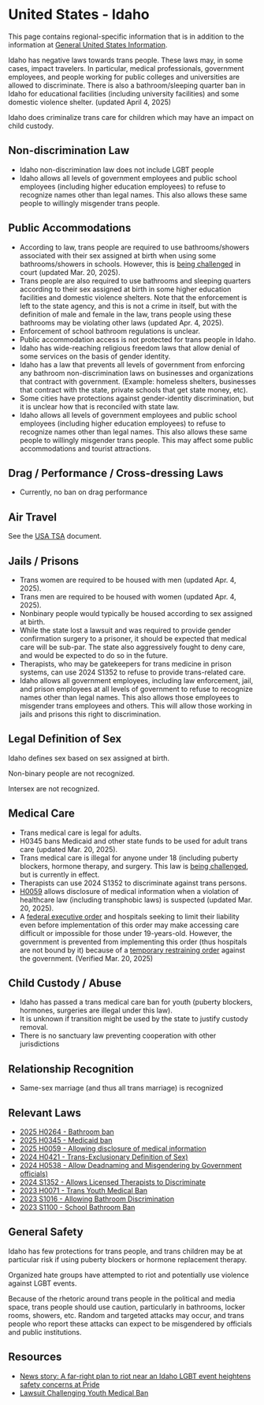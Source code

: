 # United States - Idaho

This page contains regional-specific information that is in addition to
the information at [General United States
Information](notes/usa-general.md).

Idaho has negative laws towards trans people. These laws may, in some
cases, impact travelers.  In particular, medical professionals,
government employees, and people working for public colleges and
universities are allowed to discriminate.  There is also a
bathroom/sleeping quarter ban in Idaho for educational facilities
(including university facilities) and some domestic violence shelter.
(updated April 4, 2025)

Idaho does criminalize trans care for children which may have an
impact on child custody.

## Non-discrimination Law

 * Idaho non-discrimination law does not include LGBT people
 * Idaho allows all levels of government employees and public school
   employees (including higher education employees) to refuse to
   recognize names other than legal names. This also allows these
   same people to willingly misgender trans people.

## Public Accommodations

 * According to law, trans people are required to use bathrooms/showers
   associated with their sex assigned at birth when using some
   bathrooms/showers in schools. However, this is [being
   challenged](https://lambdalegal.org/case/roe-v-critchfield/)
   in court (updated Mar. 20, 2025).
 * Trans people are also required to use bathrooms and sleeping quarters
   according to their sex assigned at birth in some higher education
   facilities and domestic violence shelters. Note that the enforcement
   is left to the state agency, and this is not a crime in itself, but
   with the definition of male and female in the law, trans people using
   these bathrooms may be violating other laws (updated Apr. 4, 2025).
 * Enforcement of school bathroom regulations is unclear.
 * Public accommodation access is not protected for trans people in
   Idaho.
 * Idaho has wide-reaching religious freedom laws that allow denial of
   some services on the basis of gender identity.
 * Idaho has a law that prevents all levels of government from enforcing
   any bathroom non-discrimination laws on businesses and organizations
   that contract with government. (Example: homeless shelters,
   businesses that contract with the state, private schools that get
   state money, etc).
 * Some cities have protections against gender-identity discrimination,
   but it is unclear how that is reconciled with state law.
 * Idaho allows all levels of government employees and public school employees
   (including higher education employees) to refuse to recognize names
   other than legal names. This also allows these same people to willingly
   misgender trans people. This may affect some public accommodations and
   tourist attractions.

## Drag / Performance / Cross-dressing Laws

 * Currently, no ban on drag performance

## Air Travel

See the [USA TSA](notes/tsa.md) document.

## Jails / Prisons

 * Trans women are required to be housed with men (updated Apr. 4,
   2025).
 * Trans men are required to be housed with women (updated Apr. 4,
   2025).
 * Nonbinary people would typically be housed according to sex
   assigned at birth.
 * While the state lost a lawsuit and was required to provide gender
   confirmation surgery to a prisoner, it should be expected that
   medical care will be sub-par. The state also aggressively fought to
   deny care, and would be expected to do so in the future.
 * Therapists, who may be gatekeepers for trans medicine in prison
   systems, can use 2024 S1352 to refuse to provide trans-related
   care.
 * Idaho allows all government employees, including law enforcement,
   jail, and prison employees at all levels of government to refuse to
   recognize names other than legal names.  This also allows those employees
   to misgender trans employees and others.  This will allow those working
   in jails and prisons this right to discrimination.

## Legal Definition of Sex

Idaho defines sex based on sex assigned at birth.

Non-binary people are not recognized.

Intersex are not recognized.
 
## Medical Care

 * Trans medical care is legal for adults.
 * H0345 bans Medicaid and other state funds to be used for adult trans
   care (updated Mar. 20, 2025).
 * Trans medical care is illegal for anyone under 18 (including puberty
   blockers, hormone therapy, and surgery. This law is [being
   challenged](https://www.acluidaho.org/en/news/idaho-families-sue-block-idahos-ban-health-care-trans-youth),
   but is currently in effect.
 * Therapists can use 2024 S1352 to discriminate against trans persons.
 * [H0059](https://legiscan.com/ID/drafts/H0059/2025) allows disclosure of
   medical information when a violation of healthcare law (including transphobic
   laws) is suspected (updated Mar. 20, 2025).
 * A [federal executive
   order](https://www.whitehouse.gov/presidential-actions/2025/01/protecting-children-from-chemical-and-surgical-mutilation/)
   and hospitals seeking to limit their liability even before
   implementation of this order may make accessing care difficult or
   impossible for those under 19-years-old.
   However, the government is prevented from implementing this order
   (thus hospitals are not bound by it) because of a [temporary
   restraining
   order](https://assets.aclu.org/live/uploads/2025/02/093114651219.pdf)
   against the government. (Verified Mar. 20, 2025)

## Child Custody / Abuse

 * Idaho has passed a trans medical care ban for youth (puberty blockers,
   hormones, surgeries are illegal under this law).
 * It is unknown if transition might be used by the state to justify
   custody removal.
 * There is no sanctuary law preventing cooperation with other
   jurisdictions

## Relationship Recognition

 * Same-sex marriage (and thus all trans marriage) is recognized

## Relevant Laws

 * [2025 H0264 - Bathroom
   ban](https://legiscan.com/ID/text/H0264/id/3190720)
 * [2025 H0345 - Medicaid ban](https://legiscan.com/ID/text/H0345/2025)
 * [2025 H0059 - Allowing disclosure of medical information](https://legiscan.com/ID/drafts/H0059/2025)
 * [2024 H0421 - Trans-Exclusionary Definition of Sex)](https://legislature.idaho.gov/sessioninfo/2024/legislation/H0421/)
 * [2024 H0538 - Allow Deadnaming and Misgendering by Government
   officials)](https://legislature.idaho.gov/wp-content/uploads/sessioninfo/2024/legislation/H0538.pdf)
 * [2024 S1352 - Allows Licensed Therapists to
   Discriminate](https://legislature.idaho.gov/sessioninfo/2024/legislation/S1352/)
 * [2023 H0071 - Trans Youth Medical Ban](https://legiscan.com/ID/text/H0071/id/2761913)
 * [2023 S1016 - Allowing Bathroom Discrimination](https://legiscan.com/ID/text/S1016/id/2744918)
 * [2023 S1100 - School Bathroom Ban](https://legiscan.com/ID/text/S1100/id/2730977)

## General Safety

Idaho has few protections for trans people, and trans children may be
at particular risk if using puberty blockers or hormone replacement therapy.

Organized hate groups have attempted to riot and potentially use
violence against LGBT events.

Because of the rhetoric around trans people in the political and media
space, trans people should use caution, particularly in bathrooms,
locker rooms, showers, etc.  Random and targeted attacks may occur, and
trans people who report these attacks can expect to be misgendered by
officials and public institutions.

## Resources

 * [News story: A far-right plan to riot near an Idaho LGBT event heightens safety concerns at Pride](https://www.npr.org/2022/06/15/1104481518/idaho-pride-lgbtq-patriot-front)
 * [Lawsuit Challenging Youth Medical Ban](https://www.acluidaho.org/en/news/idaho-families-sue-block-idahos-ban-health-care-trans-youth)

